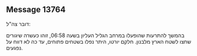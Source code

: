 ## Message 13764

דובר צה"ל:

בהמשך להתרעות שהופעלו במרחב הגליל העליון בשעה 06:58, זוהו כעשרה שיגורים שחצו לשטח הארץ מלבנון. חלקם יורטו, היתר נפלו בשטחים פתוחים, עד כה לא דווח על נפגעים.

